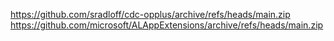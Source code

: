 https://github.com/sradloff/cdc-opplus/archive/refs/heads/main.zip
https://github.com/microsoft/ALAppExtensions/archive/refs/heads/main.zip
